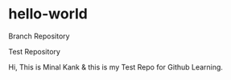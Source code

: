 # hello-world

Branch Repository

Test Repository

Hi, This is Minal Kank & this is my Test Repo for Github Learning.





